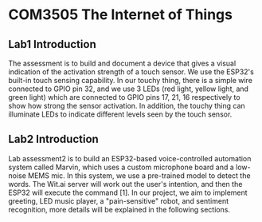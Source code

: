 # COM3505 The Internet of Things

## Lab1 Introduction

The assessment is to build and document a device that gives a visual indication of the activation strength of a touch sensor. We use the ESP32's built-in touch sensing capability. In our touchy thing, there is a simple wire connected to GPIO pin 32, and we use 3 LEDs (red light, yellow light, and green light) which are connected to GPIO pins 17, 21, 16 respectively to show how strong the sensor activation. In addition, the touchy thing can illuminate LEDs to indicate different levels seen by the touch sensor.

## Lab2 Introduction

Lab assessment2 is to build an ESP32-based voice-controlled automation system called Marvin, which uses a custom microphone board and a low-noise MEMS mic. In this system, we use a pre-trained model to detect the words. The Wit.ai server will work out the user's intention, and then the ESP32 will execute the command [1]. In our project, we aim to implement greeting, LED music player, a "pain-sensitive" robot, and sentiment recognition, more details will be explained in the following sections.
